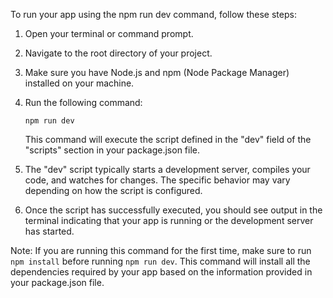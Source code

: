 To run your app using the npm run dev command, follow these steps:

1. Open your terminal or command prompt.
2. Navigate to the root directory of your project.
3. Make sure you have Node.js and npm (Node Package Manager) installed on your machine.
4. Run the following command:

   ```
   npm run dev
   ```

   This command will execute the script defined in the "dev" field of the "scripts" section in your package.json file.

5. The "dev" script typically starts a development server, compiles your code, and watches for changes. The specific behavior may vary depending on how the script is configured.

6. Once the script has successfully executed, you should see output in the terminal indicating that your app is running or the development server has started.

Note: If you are running this command for the first time, make sure to run `npm install` before running `npm run dev`. This command will install all the dependencies required by your app based on the information provided in your package.json file.
